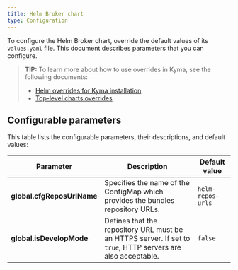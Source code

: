 ```yaml
---
title: Helm Broker chart
type: Configuration
---
```


To configure the Helm Broker chart, override the default values of its `values.yaml` file. This document describes parameters that you can configure.

>**TIP:** To learn more about how to use overrides in Kyma, see the following documents:
>* [Helm overrides for Kyma installation](/root/kyma/#configuration-helm-overrides-for-kyma-installation)
>* [Top-level charts overrides](/root/kyma/#configuration-helm-overrides-for-kyma-installation-top-level-charts-overrides)

## Configurable parameters

This table lists the configurable parameters, their descriptions, and default values:

| Parameter | Description | Default value |
|-----------|-------------|---------------|
| **global.cfgReposUrlName** | Specifies the name of the ConfigMap which provides the bundles repository URLs. | `helm-repos-urls` |
| **global.isDevelopMode** | Defines that the repository URL must be an HTTPS server. If set to `true`, HTTP servers are also acceptable.  | `false` |
